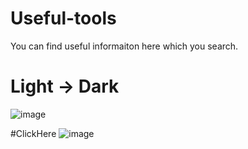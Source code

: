 # Useful-tools
You can find useful informaiton here which you search.

# Light -> Dark
![image](https://github.com/Umudvarr/Useful-tools/assets/126266744/2adbe02e-8e73-47e6-a74f-e061a9a37a70)

#ClickHere
![image](https://github.com/Umudvarr/Useful-tools/assets/126266744/b8ad5731-8c11-4e50-bd3e-e5a96e6dfbe6)
